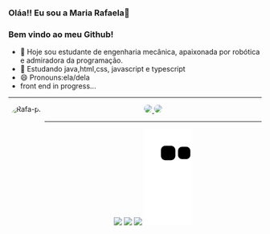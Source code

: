 ### Oláa!! Eu sou a Maria Rafaela👋
###  Bem vindo ao meu Github!

- 🔭 Hoje sou estudante de engenharia mecânica, apaixonada por robótica e admiradora da programação.
- 📘 Estudando java,html,css, javascript e typescript
- 😄 Pronouns:ela/dela
- front end in progress...

----------------------------------------------------------------------------------------------------------------------------------------------------------------------------------------------------------------------------------------------------------------------------------------------------------------------------

<div>
 
 <img align="left" alt="Rafa-pic" height="120" style="border-radius:80px;" src="https://i.picasion.com/pic92/e566a5c182160bb6427ff4220d00c0a8.gif">
</div>
  

 
  
<div align="center">
  
  <a href="https://github.com/RaF4ela">
  <img height="125em" style="border-radius:80px;" src="https://github-readme-stats.vercel.app/api?username=RaF4ela&show_icons=true&theme=algolia&include_all_commits=true&count_private=true"/>
  <img height="125em" style="border-radius:80px;" src="https://github-readme-stats.vercel.app/api/top-langs/?username=RaF4ela&layout=compact&langs_count=7&theme=algolia"/>
   
   
   ----------------------------------------------------------------------------------------------------------------------------------------------------------------------------------------------------------------------------------------------------------------------------------------------------------------------------
</div>
 
 <div align="center"> 
  
  <a align="left" href="https://www.instagram.com/rafaaela_arrud/" target="_blank"><img src="https://img.shields.io/badge/-Instagram-%23E4405F?style=for-the-badge&logo=instagram&logoColor=white" target="_blank"></a>
   <a align="left" href = "mailto:rafaelarruda150@gmail.com"><img src="https://img.shields.io/badge/-Gmail-%23333?style=for-the-badge&logo=gmail&logoColor=white" target="_blank"></a>
  <a align="left" href="https://www.linkedin.com/in/rafaela-arruda" target="_blank"><img src="https://img.shields.io/badge/-LinkedIn-%230077B5?style=for-the-badge&logo=linkedin&logoColor=white" target="_blank"></a> 
 ![Snake animation](https://github.com/RaF4ela/RaF4ela/blob/output/github-contribution-grid-snake.svg)
 
</div>
 
 
 
 
 
 

  
 
 
 
 
 
 
  
